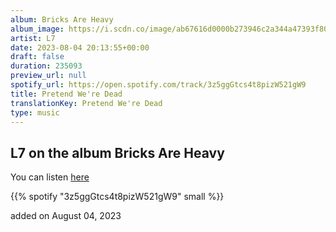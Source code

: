 ```yaml
---
album: Bricks Are Heavy
album_image: https://i.scdn.co/image/ab67616d0000b273946c2a344a47393f80170cdc
artist: L7
date: 2023-08-04 20:13:55+00:00
draft: false
duration: 235093
preview_url: null
spotify_url: https://open.spotify.com/track/3z5ggGtcs4t8pizW521gW9
title: Pretend We're Dead
translationKey: Pretend We're Dead
type: music
---
```


## L7 on the album Bricks Are Heavy

You can listen [here](https://open.spotify.com/track/3z5ggGtcs4t8pizW521gW9)

{{% spotify "3z5ggGtcs4t8pizW521gW9" small %}}

added on August 04, 2023